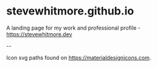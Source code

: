 # stevewhitmore.github.io
A landing page for my work and professional profile - <https://stevewhitmore.dev>

--

Icon svg paths found on <https://materialdesignicons.com>.
